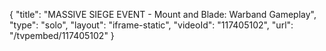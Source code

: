 {
    "title": "MASSIVE SIEGE EVENT - Mount and Blade: Warband Gameplay",
    "type": "solo",
    "layout": "iframe-static",
    "videoId": "117405102",
    "url": "\/tvpembed\/117405102"
}